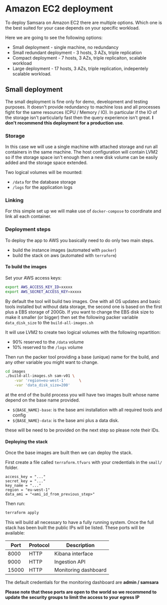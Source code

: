 # Amazon EC2 deployment

To deploy Samsara on Amazon EC2 there are multiple options. Which one
is the best suited for your case depends on your specific workload.

Here we are going to see the following options:

  * Small deployment - single machine, no redundancy
  * Small redundant deployment - 3 hosts, 3 AZs, triple replication
  * Compact deployment - 7 hosts, 3 AZs, triple replicaiton, scalable
    workload
  * Large deployment - 17 hosts, 3 AZs, triple replication,
    indepentely scalable workload.



## Small deployment

The small deployment is fine only for demo, development and testing
purposes.  It doesn't provide redundancy to machine loss and all
processes fight for the same resources (CPU / Memory / IO).  In
particular if the IO of the storage isn't particularly fast then the
query experience isn't great.
**I don't recommend this deployment for a production use**.

### Storage

In this case we will use a single machine with attached storage and
run all containers in the same machine.  The host configuration will
contain LVM2 so if the storage space isn't enough then a new disk
volume can be easily added and the storage space extended.

Two logical volumes will be mounted:

  * `/data` for the database storage
  * `/logs` for the application logs

### Linking

For this simple set up we will make use of `docker-compose`
to coordinate and link all each container.


### Deployment steps

To deploy the app to AWS you basically need to do only two main steps.

  - build the instance images (automated with `packer`)
  - build the stack on aws (automated with `terraform`)

#### To build the images

Set your AWS access keys:

```bash
export AWS_ACCESS_KEY_ID=xxxxx
export AWS_SECRET_ACCESS_KEY=xxxxx
```


By default the tool will build two images.  One with all OS updates
and basic tools installed but without data storage, the second one is
based on the first plus a EBS storage of 200Gb.  If you want to change
the EBS disk size to make it smaller (or bigger) then set the following
packer variable `data_disk_size` to the `build-all-images.sh`

It will use LVM2 to create two logical volumes with the following
repartition:

  - 90% reserved to the `/data` volume
  - 10% reserved to the `/logs` volume


Then run the packer tool providing a base (unique) name for the build,
and any other variable you might want to change.

```bash
cd images
./build-all-images.sh sam-v01 \
    -var 'region=eu-west-1'      \
    -var 'data_disk_size=200'
```

at the end of the build process you will have two images built whose
name depend on the base name provided.

  - `${BASE_NAME}-base`: is the base ami installation with all
    required tools and config
  - `${BASE_NAME}-data`: is the base ami plus a data disk.

these will be need to be provided on the next step so please
note their IDs.


#### Deploying the stack

Once the base images are built then we can deploy the stack.

First create a file called `terraform.tfvars` with your credentials
in the `small/` folder.

```
access_key = "..."
secret_key = "..."
key_name = "..."
region = "eu-west-1"
data_ami = "<ami_id_from_previous_step>"
```

Then run:

```bash
terraform apply
```

This will build all necessary to have a fully running system.
Once the full stack has been built the public IPs will be listed.
These ports will be available:

|  Port | Protocol  | Description          |
|-------|-----------|----------------------|
|  8000 | HTTP      | Kibana interface     |
|  9000 | HTTP      | Ingestion API        |
| 15000 | HTTP      | Monitoring dashboard |

The default credentials for the monitoring dashboard are **admin / samsara**

**Please note that these ports are open to the world so we recommend to
update the security groups to limit the access to your egress IP**
